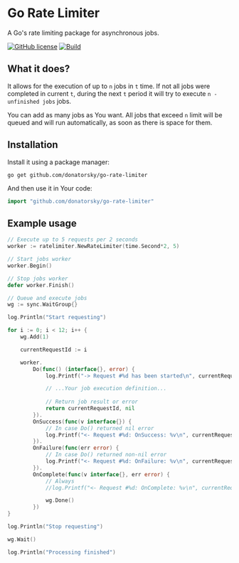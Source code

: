 # Go Rate Limiter

A Go's rate limiting package for asynchronous jobs.

[![GitHub license](https://img.shields.io/github/license/donatorsky/go-rate-limiter)](https://github.com/donatorsky/go-rate-limiter/blob/main/LICENSE)
[![Build](https://github.com/donatorsky/go-rate-limiter/workflows/Tests/badge.svg?branch=main)](https://github.com/donatorsky/go-rate-limiter/actions?query=branch%3Amain)

## What it does?

It allows for the execution of up to `n` jobs in `t` time. If not all jobs were completed in current `t`, during the next `t` period it will try to execute `n - unfinished jobs` jobs.

You can add as many jobs as You want. All jobs that exceed `n` limit will be queued and will run automatically, as soon as there is space for them.

## Installation

Install it using a package manager:

```shell
go get github.com/donatorsky/go-rate-limiter
```

And then use it in Your code:

```go
import "github.com/donatorsky/go-rate-limiter"
```

## Example usage

```go
// Execute up to 5 requests per 2 seconds
worker := ratelimiter.NewRateLimiter(time.Second*2, 5)

// Start jobs worker
worker.Begin()

// Stop jobs worker
defer worker.Finish()

// Queue and execute jobs
wg := sync.WaitGroup{}

log.Println("Start requesting")

for i := 0; i < 12; i++ {
    wg.Add(1)

    currentRequestId := i

    worker.
        Do(func() (interface{}, error) {
            log.Printf("-> Request #%d has been started\n", currentRequestId)

            // ...Your job execution definition...
            
            // Return job result or error
            return currentRequestId, nil
        }).
        OnSuccess(func(v interface{}) {
            // In case Do() returned nil error
            log.Printf("<- Request #%d: OnSuccess: %v\n", currentRequestId, v)
        }).
        OnFailure(func(err error) {
            // In case Do() returned non-nil error
            log.Printf("<- Request #%d: OnFailure: %v\n", currentRequestId, err)
        }).
        OnComplete(func(v interface{}, err error) {
            // Always
            //log.Printf("<- Request #%d: OnComplete: %v\n", currentRequestId, v)

            wg.Done()
        })
}

log.Println("Stop requesting")

wg.Wait()

log.Println("Processing finished")
```
